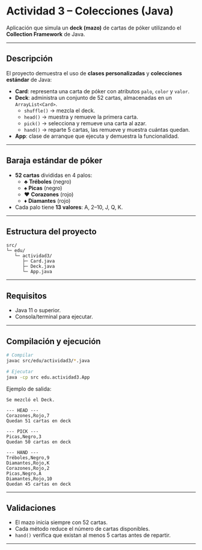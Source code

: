 # Actividad 3 – Colecciones (Java)

Aplicación que simula un **deck (mazo)** de cartas de póker utilizando el **Collection Framework** de Java.

---

## Descripción

El proyecto demuestra el uso de **clases personalizadas** y **colecciones estándar** de Java:

- **Card**: representa una carta de póker con atributos `palo`, `color` y `valor`.
- **Deck**: administra un conjunto de 52 cartas, almacenadas en un `ArrayList<Card>`.
  - `shuffle()` → mezcla el deck.
  - `head()` → muestra y remueve la primera carta.
  - `pick()` → selecciona y remueve una carta al azar.
  - `hand()` → reparte 5 cartas, las remueve y muestra cuántas quedan.
- **App**: clase de arranque que ejecuta y demuestra la funcionalidad.

---

## Baraja estándar de póker

- **52 cartas** divididas en 4 palos:
  - ♣ **Tréboles** (negro)
  - ♠ **Picas** (negro)
  - ♥ **Corazones** (rojo)
  - ♦ **Diamantes** (rojo)
- Cada palo tiene **13 valores**: A, 2–10, J, Q, K.

---

## Estructura del proyecto

```
src/
└─ edu/
   └─ actividad3/
      ├─ Card.java
      ├─ Deck.java
      └─ App.java
```
---

## Requisitos

- Java 11 o superior.
- Consola/terminal para ejecutar.

---

## Compilación y ejecución

```bash
# Compilar
javac src/edu/actividad3/*.java

# Ejecutar
java -cp src edu.actividad3.App
```

Ejemplo de salida:
```
Se mezcló el Deck.

--- HEAD ---
Corazones,Rojo,7
Quedan 51 cartas en deck

--- PICK ---
Picas,Negro,3
Quedan 50 cartas en deck

--- HAND ---
Tréboles,Negro,9
Diamantes,Rojo,K
Corazones,Rojo,2
Picas,Negro,A
Diamantes,Rojo,10
Quedan 45 cartas en deck
```

---

## Validaciones

- El mazo inicia siempre con 52 cartas.
- Cada método reduce el número de cartas disponibles.
- `hand()` verifica que existan al menos 5 cartas antes de repartir.

---